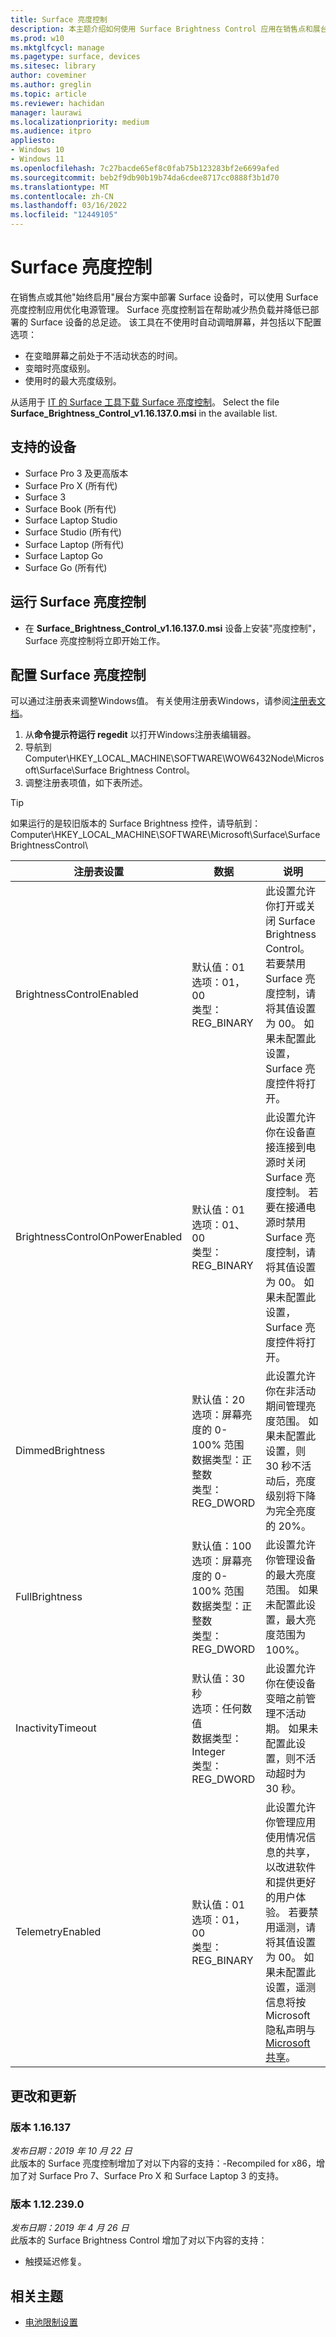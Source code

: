 ```yaml
---
title: Surface 亮度控制
description: 本主题介绍如何使用 Surface Brightness Control 应用在销售点和展台方案中管理显示亮度。
ms.prod: w10
ms.mktglfcycl: manage
ms.pagetype: surface, devices
ms.sitesec: library
author: coveminer
ms.author: greglin
ms.topic: article
ms.reviewer: hachidan
manager: laurawi
ms.localizationpriority: medium
ms.audience: itpro
appliesto:
- Windows 10
- Windows 11
ms.openlocfilehash: 7c27bacde65ef8c0fab75b123283bf2e6699afed
ms.sourcegitcommit: beb2f9db90b19b74da6cdee8717cc0888f3b1d70
ms.translationtype: MT
ms.contentlocale: zh-CN
ms.lasthandoff: 03/16/2022
ms.locfileid: "12449105"
---
```

# <a name="surface-brightness-control"></a>Surface 亮度控制

在销售点或其他"始终启用"展台方案中部署 Surface 设备时，可以使用 Surface 亮度控制应用优化电源管理。 Surface 亮度控制旨在帮助减少热负载并降低已部署的 Surface 设备的总足迹。 该工具在不使用时自动调暗屏幕，并包括以下配置选项：

- 在变暗屏幕之前处于不活动状态的时间。
- 变暗时亮度级别。
- 使用时的最大亮度级别。

从适用于 [IT 的 Surface 工具下载 Surface 亮度控制](https://www.microsoft.com/download/details.aspx?id=46703)。 Select the file **Surface_Brightness_Control_v1.16.137.0.msi** in the available list.

## <a name="supported-devices"></a>支持的设备

- Surface Pro 3 及更高版本
- Surface Pro X (所有代) 
- Surface 3
- Surface Book (所有代) 
- Surface Laptop Studio
- Surface Studio (所有代) 
- Surface Laptop (所有代) 
- Surface Laptop Go
- Surface Go (所有代) 


## <a name="run-surface-brightness-control"></a>运行 Surface 亮度控制

- 在 **Surface_Brightness_Control_v1.16.137.0.msi** 设备上安装"亮度控制"，Surface 亮度控制将立即开始工作。

## <a name="configure-surface-brightness-control"></a>配置 Surface 亮度控制

可以通过注册表来调整Windows值。 有关使用注册表Windows，请参阅[注册表文档](/windows/desktop/sysinfo/registry)。

1. 从**命令提示符运行 regedit** 以打开Windows注册表编辑器。
2. 导航到 Computer\HKEY\_LOCAL\_MACHINE\SOFTWARE\WOW6432Node\Microsoft\Surface\Surface Brightness Control。
3. 调整注册表项值，如下表所述。

> [!TIP]
> 如果运行的是较旧版本的 Surface Brightness 控件，请导航到：Computer\HKEY\_LOCAL\_MACHINE\SOFTWARE\Microsoft\Surface\SurfaceBrightnessControl\

| 注册表设置 | 数据| 说明  
|-----------|------------|---------------
| BrightnessControlEnabled  |  默认值：01  <br> 选项：01，00 <br> 类型：REG_BINARY |  此设置允许你打开或关闭 Surface Brightness Control。 若要禁用 Surface 亮度控制，请将其值设置为 00。 如果未配置此设置，Surface 亮度控件将打开。 |
| BrightnessControlOnPowerEnabled| 默认值：01 <br> 选项：01、00 <br> 类型：REG_BINARY | 此设置允许你在设备直接连接到电源时关闭 Surface 亮度控制。 若要在接通电源时禁用 Surface 亮度控制，请将其值设置为 00。 如果未配置此设置，Surface 亮度控件将打开。 |
| DimmedBrightness   | 默认值：20  <br>选项：屏幕亮度的 0- 100% 范围 <br> 数据类型：正整数 <br> 类型：REG_DWORD | 此设置允许你在非活动期间管理亮度范围。 如果未配置此设置，则 30 秒不活动后，亮度级别将下降为完全亮度的 20%。 |
FullBrightness   | 默认值：100  <br>选项：屏幕亮度的 0- 100% 范围 <br> 数据类型：正整数 <br> 类型：REG_DWORD  | 此设置允许你管理设备的最大亮度范围。 如果未配置此设置，最大亮度范围为 100%。|  
| InactivityTimeout| 默认值：30 秒 <br>选项：任何数值  <br>数据类型：Integer  <br> 类型：REG_DWORD | 此设置允许你在使设备变暗之前管理不活动期。 如果未配置此设置，则不活动超时为 30 秒。|
| TelemetryEnabled | 默认值：01 <br>选项：01，00 <br> 类型：REG_BINARY  | 此设置允许你管理应用使用情况信息的共享，以改进软件和提供更好的用户体验。 若要禁用遥测，请将其值设置为 00。 如果未配置此设置，遥测信息将按 Microsoft 隐私声明与 [Microsoft 共享](https://privacy.microsoft.com/privacystatement)。 |

## <a name="changes-and-updates"></a>更改和更新

### <a name="version-116137br"></a>版本 1.16.137<br>

*发布日期：2019 年 10 月 22 日*<br>
此版本的 Surface 亮度控制增加了对以下内容的支持：-Recompiled for x86，增加了对 Surface Pro 7、Surface Pro X 和 Surface Laptop 3 的支持。

### <a name="version-1122390"></a>版本 1.12.239.0

*发布日期：2019 年 4 月 26 日*<br>
此版本的 Surface Brightness Control 增加了对以下内容的支持：

- 触摸延迟修复。

## <a name="related-topics"></a>相关主题

- [电池限制设置](battery-limit.md)
